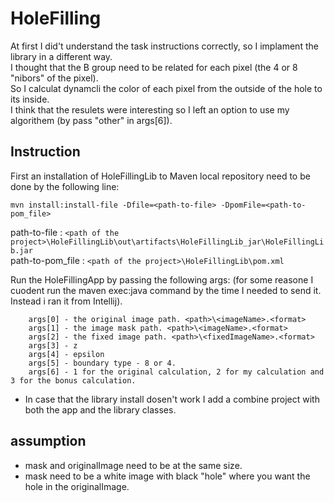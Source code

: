 # HoleFilling

At first I did't understand the task instructions correctly, so I implament the library in a different way.<br />
I thought that the B group need to be related for each pixel (the 4 or 8 "nibors" of the pixel).<br />
So I calculat dynamcli the color of each pixel from the outside of the hole to its inside.<br />
I think that the resulets were interesting so I left an option to use my algorithem (by pass "other" in args[6]).<br />


## Instruction

First an installation of HoleFillingLib to Maven local repository need to be done by the following line: 
```
mvn install:install-file -Dfile=<path-to-file> -DpomFile=<path-to-pom_file>
```
path-to-file : ```<path of the project>\HoleFillingLib\out\artifacts\HoleFillingLib_jar\HoleFillingLib.jar```<br />
path-to-pom_file : ```<path of the project>\HoleFillingLib\pom.xml```
    
Run the HoleFillingApp by passing the following args: (for some reasone I cuodent run the maven exec:java command by the time I needed to send it. Instead i ran it from Intellij).
```
    args[0] - the original image path. <path>\<imageName>.<format>
    args[1] - the image mask path. <path>\<imageName>.<format>
    args[2] - the fixed image path. <path>\<fixedImageName>.<format>
    args[3] - z
    args[4] - epsilon
    args[5] - boundary type - 8 or 4.
    args[6] - 1 for the original calculation, 2 for my calculation and 3 for the bonus calculation.
```
* In case that the library install dosen't work I add a combine project with both the app and the library classes.
## assumption
  * mask and originalImage need to be at the same size.<br />
  * mask need to be a white image with black "hole" where you want the hole in the originalImage. 
  
